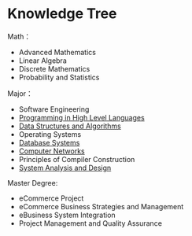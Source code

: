 # Knowledge Tree

Math：

* Advanced Mathematics
* Linear Algebra
* Discrete Mathematics
* Probability and Statistics

Major：

* Software Engineering
* [Programming in High Level Languages](../java/)
* [Data Structures and Algorithms](../data-structure-and-algorithms/)
* Operating Systems
* [Database Systems](../database/)
* [Computer Networks](../computer-networks/)
* Principles of Compiler Construction
* [System Analysis and Design](../system-analysis-and-design/)

Master Degree:

* eCommerce Project
* eCommerce Business Strategies and Management
* eBusiness System Integration
* Project Management and Quality Assurance




